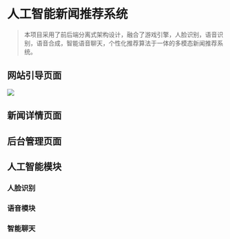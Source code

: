 # 人工智能新闻推荐系统

> 本项目采用了前后端分离式架构设计，融合了游戏引擎，人脸识别，语音识别，语音合成，智能语音聊天，个性化推荐算法于一体的多模态新闻推荐系统。

## 网站引导页面

![](https://pic.imgdb.cn/item/613ec12144eaada739aa7fd3.jpg)

## 新闻详情页面

## 后台管理页面

## 人工智能模块

### 人脸识别

### 语音模块

### 智能聊天
